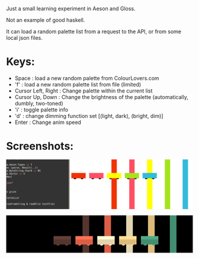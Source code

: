 Just a small learning experiment in Aeson and Gloss. 

Not an example of good haskell.

It can load a random palette list from a request to the API, or from some local json files.

Keys:
=====
 * Space              : load a new random palette from ColourLovers.com
 * 'f'                : load a new random palette list from file (limited)
 * Cursor Left, Right : Change palette within the current list
 * Cursor Up, Down    : Change the brightness of the palette (automatically, dumbly, two-toned)
 * 'i'                : toggle palette info
 * 'd'                : change dimming function set [(light, dark), (bright, dim)]
 * Enter              : Change anim speed

Screenshots:
============
![screenshot of first gui](https://github.com/nbogie/colorlovers-api-demo/raw/master/docs/screenshots/Screenshot.png)

![another screenshot of first gui](https://github.com/nbogie/colorlovers-api-demo/raw/master/docs/screenshots/Screenshot-two-tone.png)

